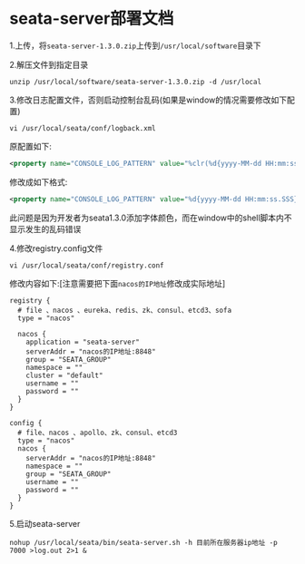 # seata-server部署文档

1.上传，将`seata-server-1.3.0.zip`上传到`/usr/local/software`目录下

2.解压文件到指定目录

```shell
unzip /usr/local/software/seata-server-1.3.0.zip -d /usr/local
```

3.修改日志配置文件，否则启动控制台乱码(如果是window的情况需要修改如下配置)

```shell
vi /usr/local/seata/conf/logback.xml
```

原配置如下:

```xml
<property name="CONSOLE_LOG_PATTERN" value="%clr(%d{yyyy-MM-dd HH:mm:ss.SSS}){faint} %clr(%5p) %clr(---){faint} %clr([%15.15t]){faint} %clr(%-40.40logger{39}){cyan} %clr(:){faint} %m%n%wEx"/>
```

修改成如下格式:

```xml
<property name="CONSOLE_LOG_PATTERN" value="%d{yyyy-MM-dd HH:mm:ss.SSS} %5p --- %[%15.15t] %-40.40logger{39} : %m%n%wEx"/>
```

此问题是因为开发者为seata1.3.0添加字体颜色，而在window中的shell脚本内不显示发生的乱码错误

4.修改registry.config文件

```shell
vi /usr/local/seata/conf/registry.conf
```

修改内容如下:[注意需要把下面`nacos的IP地址`修改成实际地址]

```properties
registry {
  # file 、nacos 、eureka、redis、zk、consul、etcd3、sofa
  type = "nacos"

  nacos {
    application = "seata-server"
    serverAddr = "nacos的IP地址:8848"
    group = "SEATA_GROUP"
    namespace = ""
    cluster = "default"
    username = ""
    password = ""
  }
}

config {
  # file、nacos 、apollo、zk、consul、etcd3
  type = "nacos"
  nacos {
    serverAddr = "nacos的IP地址:8848"
    namespace = ""
    group = "SEATA_GROUP"
    username = ""
    password = ""
  }
}

```

5.启动seata-server

```shell
nohup /usr/local/seata/bin/seata-server.sh -h 目前所在服务器ip地址 -p 7000 >log.out 2>1 &
```

